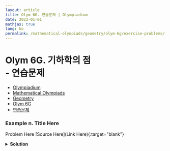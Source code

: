```yaml
---
layout: article
title: Olym 6G. 연습문제 | Olympiadium
date: 2022-01-01
mathjax: true
lang: ko
permalink: /mathematical-olympiads/geometry/olym-6g/exercise-problems/
---
```

# Olym 6G. 기하학의 점 <br> <ssup> - 연습문제</ssup>

<ul class="breadcrumb">
	<li><a href="{{ site.baseurl }}/">Olympiadium</a></li> 
	<li><a href="{{ site.baseurl }}/mathematical-olympiads/">Mathematical Olympiads</a></li> 
	<li><a href="{{ site.baseurl }}/mathematical-olympiads/geometry/">Geometry</a></li> 
	<li><a href="{{ site.baseurl }}/mathematical-olympiads/geometry/olym-6g/">Olym 6G</a></li> 
	<li><a href="{{ site.baseurl }}/mathematical-olympiads/geometry/olym-6g/exercise-problems/">연습문제</a></li>
</ul>

### Example n. Title Here
<skyblueboard> Problem Here </skyblueboard>
[Source Here](Link Here){:target="blank"}
<pinkborder><details>
<summary><b>Solution</b></summary>
Solution Here. 
</details></pinkborder>


